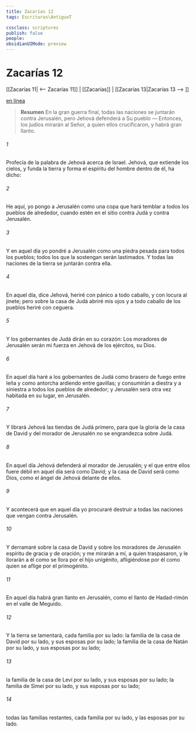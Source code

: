 ```yaml
---
title: Zacarías 12
tags: Escrituras\AntiguoT

cssclass: scriptures
publish: false
people:
obsidianUIMode: preview
---
```


# Zacarías 12
[[Zacarías 11| <-- Zacarías 11]] | [[Zacarías]] | [[Zacarías 13|Zacarías 13 --> ]]

[en línea](https://churchofjesuschrist.org/study/scriptures/ot/zech/12?lang=spa)

> __Resumen__
En la gran guerra final, todas las naciones se juntarán contra Jerusalén, pero Jehová defenderá a Su pueblo — Entonces, los judíos mirarán al Señor, a quien ellos crucificaron, y habrá gran llanto.

###### 1 
Profecía de la palabra de Jehová acerca de Israel. Jehová, que extiende los cielos, y funda la tierra y forma el espíritu del hombre dentro de él, ha dicho:

###### 2 
He aquí, yo pongo a Jerusalén como una copa que hará temblar a todos los pueblos de alrededor, cuando estén en el sitio contra Judá y contra Jerusalén.

###### 3 
Y en aquel día yo pondré a Jerusalén como una piedra pesada para todos los pueblos; todos los que la sostengan serán lastimados. Y todas las naciones de la tierra se juntarán contra ella.

###### 4 
En aquel día, dice Jehová, heriré con pánico a todo caballo, y con locura al jinete; pero sobre la casa de Judá abriré mis ojos y a todo caballo de los pueblos heriré con ceguera.

###### 5 
Y los gobernantes de Judá dirán en su corazón: Los moradores de Jerusalén serán mi fuerza en Jehová de los ejércitos, su Dios.

###### 6 
En aquel día haré a los gobernantes de Judá como brasero de fuego entre leña y como antorcha ardiendo entre gavillas; y consumirán a diestra y a siniestra a todos los pueblos de alrededor; y Jerusalén será otra vez habitada en su lugar, en Jerusalén.

###### 7 
Y librará Jehová las tiendas de Judá primero, para que la gloria de la casa de David y del morador de Jerusalén no se engrandezca sobre Judá.

###### 8 
En aquel día Jehová defenderá al morador de Jerusalén; y el que entre ellos fuere débil en aquel día será como David; y la casa de David será como Dios, como el ángel de Jehová delante de ellos.

###### 9 
Y acontecerá que en aquel día yo procuraré destruir a todas las naciones que vengan contra Jerusalén.

###### 10 
Y derramaré sobre la casa de David y sobre los moradores de Jerusalén espíritu de gracia y de oración; y me mirarán a mí, a quien traspasaron, y le llorarán a él como se llora por el hijo unigénito, afligiéndose por él como quien se aflige por el primogénito.

###### 11 
En aquel día habrá gran llanto en Jerusalén, como el llanto de Hadad-rimón en el valle de Meguido.

###### 12 
Y la tierra se lamentará, cada familia por su lado: la familia de la casa de David por su lado, y sus esposas por su lado; la familia de la casa de Natán por su lado, y sus esposas por su lado;

###### 13 
la familia de la casa de Leví por su lado, y sus esposas por su lado; la familia de Simei por su lado, y sus esposas por su lado;

###### 14 
todas las familias restantes, cada familia por su lado, y las esposas por su lado.

